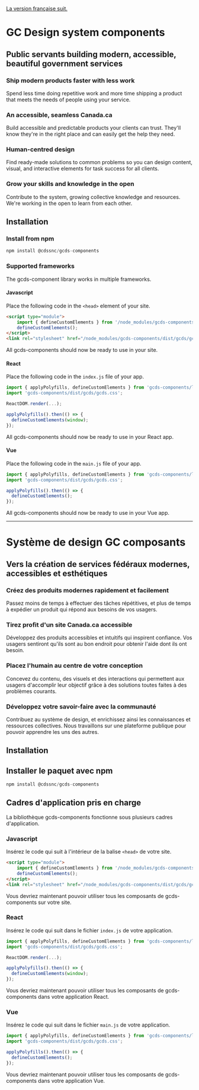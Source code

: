 [La version française suit.](#système-de-design-gc-composants)

# GC Design system components

## Public servants building modern, accessible, beautiful government services

### Ship modern products faster with less work

Spend less time doing repetitive work and more time shipping a product that meets the needs of people using your service.

### An accessible, seamless Canada.ca

Build accessible and predictable products your clients can trust. They'll know they're in the right place and can easily get the help they need.

### Human-centred design

Find ready-made solutions to common problems so you can design content, visual, and interactive elements for task success for all clients.

### Grow your skills and knowledge in the open

Contribute to the system, growing collective knowledge and resources. We're working in the open to learn from each other.

## Installation

### Install from npm

``` js
npm install @cdssnc/gcds-components
```

### Supported frameworks

The gcds-component library works in multiple frameworks.

#### Javascript

Place the following code in the `<head>` element of your site.

``` html
<script type="module">
    import { defineCustomElements } from '/node_modules/gcds-components/loader/index.es2017.mjs';
    defineCustomElements();
</script>
<link rel="stylesheet" href="/node_modules/gcds-components/dist/gcds/gcds.css">
```

All gcds-components should now be ready to use in your site.

#### React

Place the following code in the `index.js` file of your app.

``` jsx
import { applyPolyfills, defineCustomElements } from 'gcds-components/loader';
import 'gcds-components/dist/gcds/gcds.css';

ReactDOM.render(...);

applyPolyfills().then(() => {
  defineCustomElements(window);
});

```

All gcds-components should now be ready to use in your React app.

#### Vue

Place the following code in the `main.js` file of your app.

``` js
import { applyPolyfills, defineCustomElements } from 'gcds-components/loader';
import 'gcds-components/dist/gcds/gcds.css';

applyPolyfills().then(() => {
  defineCustomElements();
});
```

All gcds-components should now be ready to use in your Vue app.

--------

# Système de design GC composants

## Vers la création de services fédéraux modernes, accessibles et esthétiques

### Créez des produits modernes rapidement et facilement

Passez moins de temps à effectuer des tâches répétitives, et plus de temps à expédier un produit qui répond aux besoins de vos usagers.

### Tirez profit d'un site Canada.ca accessible

Développez des produits accessibles et intuitifs qui inspirent confiance. Vos usagers sentiront qu'ils sont au bon endroit pour obtenir l'aide dont ils ont besoin.

### Placez l'humain au centre de votre conception

Concevez du contenu, des visuels et des interactions qui permettent aux usagers d'accomplir leur objectif grâce à des solutions toutes faites à des problèmes courants.

### Développez votre savoir-faire avec la communauté

Contribuez au système de design, et enrichissez ainsi les connaissances et ressources collectives. Nous travaillons sur une plateforme publique pour pouvoir apprendre les uns des autres.

## Installation

## Installer le paquet avec npm

``` js
npm install @cdssnc/gcds-components
```

## Cadres d'application pris en charge

La bibliothèque gcds-components fonctionne sous plusieurs cadres d'application.

### Javascript

Insérez le code qui suit à l'intérieur de la balise `<head>` de votre site.

``` html
<script type="module">
    import { defineCustomElements } from '/node_modules/gcds-components/loader/index.es2017.mjs';
    defineCustomElements();
</script>
<link rel="stylesheet" href="/node_modules/gcds-components/dist/gcds/gcds.css">
```

Vous devriez maintenant pouvoir utiliser tous les composants de gcds-components sur votre site.

### React

Insérez le code qui suit dans le fichier `index.js` de votre application.

``` jsx
import { applyPolyfills, defineCustomElements } from 'gcds-components/loader';
import 'gcds-components/dist/gcds/gcds.css';

ReactDOM.render(...);

applyPolyfills().then(() => {
  defineCustomElements(window);
});

```

Vous devriez maintenant pouvoir utiliser tous les composants de gcds-components dans votre application React.

### Vue

Insérez le code qui suit dans le fichier `main.js` de votre application.

``` js
import { applyPolyfills, defineCustomElements } from 'gcds-components/loader';
import 'gcds-components/dist/gcds/gcds.css';

applyPolyfills().then(() => {
  defineCustomElements();
});
```

Vous devriez maintenant pouvoir utiliser tous les composants de gcds-components dans votre application Vue.
